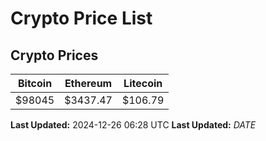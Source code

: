 # Crypto Price List

## Crypto Prices
| Bitcoin | Ethereum | Litecoin |
| ------- | -------- | -------- |
| $98045 | $3437.47 | $106.79 |
**Last Updated:** 2024-12-26 06:28 UTC
**Last Updated:** $DATE$
